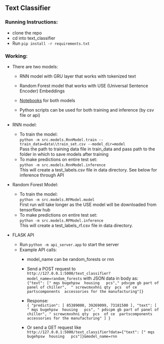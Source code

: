 Text Classifier
------------------


### Running Instructions:
 - clone the repo
 - cd into text_classifier
 - Run `pip install -r requirements.txt`


### Working:

 - There are two models: 
   - RNN model with GRU layer that works with tokenized text
   - Random Forest model that works with USE (Universal Sentence Encoder) Embeddings
 
   - [Notebooks](/text_classifier/src/notebooks) for both models
   - Python scripts can be used for both training and inference (by csv file or api)

 - RNN model:
   - To train the model: </br> `python -m src.models.RnnModel.train --train_data=data\\train_set.csv --model_dir=model` </br>
   Pass the path to training data file in train_data and pass path to the folder in which to save models after training
   - To make predictions on entire test set: </br>
   `python -m src.models.RnnModel.inference` </br>
   This will create a test_labels.csv file in data directory. See below for inference through API
   
 - Random Forest Model:
   - To train the model: </br>
     `python -m src.models.RFModel.model` </br>
   First run will take longer as the USE model will be downloaded from tensorflow hub
   - To make predictions on entire test set: </br>
    `python -m src.models.RFModel.inference` </br>
   This will create a test_labels_rf.csv file in data directory.

 - FLASK API
   - Run `python -m api_server.app` to start the server
   - Example API calls:
     - model_name can be random_forests or rnn
     - Send a POST request to `http://127.0.0.1:5000/text_classifier?model_name=random_forests`
             with JSON data in body as: </br>
              `{"text": [" mqs bugehpsw  housing   pcs"," pdscpm gb part of panel of chiller", 
" screwcmxxhni qty  pcs  of ce  partscomponents  accessories for the manufacturing"]}`</br>
 
     - Response: </br>
          `{
          "prediction": [
              85389000,
              39269099,
              73181500
          ],
          "text": [
              " mqs bugehpsw  housing   pcs",
              " pdscpm gb part of panel of chiller",
              " screwcmxxhni qty  pcs  of ce  partscomponents  accessories for the manufacturing"
          ]
}`
     - Or send a GET request like `http://127.0.0.1:5000/text_classifier?data={"text": [" mqs bugehpsw  housing   pcs"]}&model_name=rnn`
     
